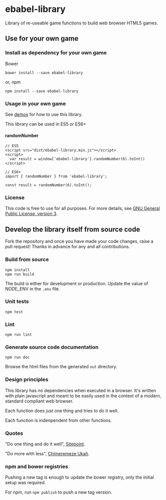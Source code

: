 # ebabel-library
Library of re-useable game functions to build web browser HTML5 games.

## Use for your own game

### Install as dependency for your own game

Bower
```
bower install --save ebabel-library
```

or, npm
```
npm install --save ebabel-library
```

### Usage in your own game

See [demos](demo/index.html) for how to use this library.

This library can be used in ES5 or ES6+

#### randomNumber
```
// ES5
<script src="dist/ebabel-library.min.js"></script>
<script>
  var result = window['ebabel-library'].randomNumber(6).toInt()
</script>
```

```
// ES6+
import { randomNumber } from 'ebabel-library';

const result = randomNumber(6).toInt();
```

### License
This code is free to use for all purposes. For more details, see [GNU General Public License, version 3](LICENSE).


## Develop the library itself from source code

Fork the repository and once you have made your code changes, raise a pull request! Thanks in advance for any and all contributions.

### Build from source
```
npm install
npm run build
```

The build is either for development or production. Update the value of NODE_ENV in the `.env` file.

### Unit tests
```
npm test
```

### Lint
```
npm run lint
```

### Generate source code documentation
```
npm run doc
```

Browse the html files from the generated `out` directory.

### Design principles
This library has no dependencies when executed in a browser. It's written with plain javascript and meant to be easily used in the context of a modern, standard compliant web browser.

Each function does just one thing and tries to do it well. 

Each function is indenpendent from other functions.

### Quotes

"Do one thing and do it well", [Sitepoint](https://www.sitepoint.com/design-and-build-your-own-javascript-library/).

"Do more with less", [Chimeremeze Ukah](https://www.codementor.io/chimeremezeukah/build-a-reusable-javascript-library-du1086d7l).

### npm and bower registries

Pushing a new tag is enough to update the bower registry, only the initial setup was required.

For npm, run `npm publish` to push a new tag version.
